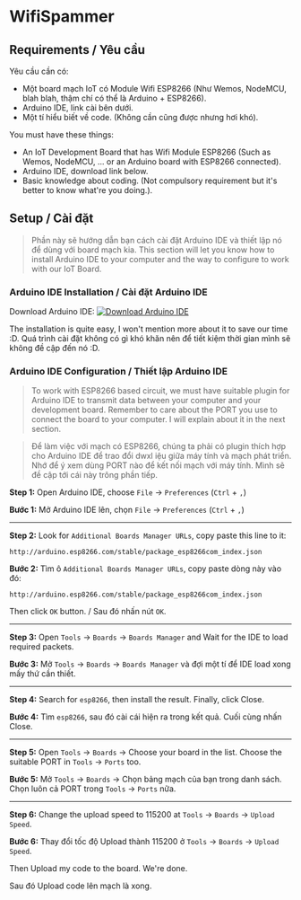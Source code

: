 # WifiSpammer
## Requirements / Yêu cầu
Yêu cầu cần có:
- Một board mạch IoT có Module Wifi ESP8266 (Như Wemos, NodeMCU, blah blah, thậm chí có thể là Arduino + ESP8266).
- Arduino IDE, link cài bên dưới.
- Một tí hiểu biết về code. (Không cần cũng được nhưng hơi khó).

You must have these things:
- An IoT Development Board that has Wifi Module ESP8266 (Such as Wemos, NodeMCU, ... or an Arduino board with ESP8266 connected).
- Arduino IDE, download link below.
- Basic knowledge about coding. (Not compulsory requirement but it's better to know what're you doing.).

## Setup / Cài đặt
> Phần này sẽ hướng dẫn bạn cách cài đặt Arduino IDE và thiết lập nó để dùng với board mạch kia.
> This section will let you know how to install Arduino IDE to your computer and the way to configure to work with our IoT Board.
### Arduino IDE Installation / Cài đặt Arduino IDE
Download Arduino IDE: [![Download Arduino IDE](https://img.shields.io/badge/downloads-1k-brightgreen.svg)](https://www.arduino.cc/download_handler.php)

The installation is quite easy, I won't mention more about it to save our time :D.
Quá trình cài đặt không có gì khó khăn nên để tiết kiệm thời gian mình sẽ không đề cập đến nó :D.

### Arduino IDE Configuration / Thiết lập Arduino IDE
> To work with ESP8266 based circuit, we must have suitable plugin for Arduino IDE to transmit data between your computer and your development board. Remember to care about the PORT you use to connect the board to your computer. I will explain about it in the next section.

> Để làm việc với mạch có ESP8266, chúng ta phải có plugin thích hợp cho Arduino IDE để trao đổi dwxl iệu giữa máy tính và mạch phát triển. Nhớ để ý xem dùng PORT nào để kết nối mạch với máy tính. Mình sẽ đề cập tới cái này trông phần tiếp.

**Step 1:** Open Arduino IDE, choose `File` -> `Preferences` (`Ctrl` + `,`)

**Bước 1:** Mở Arduino IDE lên, chọn `File` -> `Preferences` (`Ctrl` + `,`)
***
**Step 2:** Look for `Additional Boards Manager URLs`, copy paste this line to it:
```
http://arduino.esp8266.com/stable/package_esp8266com_index.json
```

**Bước 2:** Tìm ô `Additional Boards Manager URLs`, copy paste dòng này vào đó:
```
http://arduino.esp8266.com/stable/package_esp8266com_index.json
```
Then click `OK` button. / Sau đó nhấn nút `OK`.
***
**Step 3:** Open `Tools` -> `Boards` -> `Boards Manager` and Wait for the IDE to load required packets.

**Bước 3:** Mở `Tools` -> `Boards` -> `Boards Manager` và đợi một tí để IDE load xong mấy thứ cần thiết.
***
**Step 4:** Search for `esp8266`, then install the result. Finally, click Close.

**Bước 4:** Tìm `esp8266`, sau đó cài cái hiện ra trong kết quả. Cuối cùng nhấn Close.
***
**Step 5:** Open `Tools` -> `Boards` -> Choose your board in the list. Choose the suitable PORT in `Tools` -> `Ports` too.

**Bước 5:** Mở `Tools` -> `Boards` -> Chọn bảng mạch của bạn trong danh sách. Chọn luôn cả PORT trong `Tools` -> `Ports` nữa.
***
**Step 6:** Change the upload speed to 115200 at `Tools` -> `Boards` -> `Upload Speed`.

**Bước 6:** Thay đổi tốc độ Upload thành 115200 ở `Tools` -> `Boards` -> `Upload Speed`.

Then Upload my code to the board. We're done.

Sau đó Upload code lên mạch là xong.










